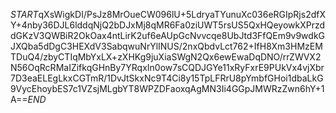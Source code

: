 $START$qXsWigkDI/PsJz8MrOueCW096lU+5LdryaTYunuXc036eRGIpRjs2dfXY+4nby36DJL6lddqNjQ2bDJxMj8qMR6Fa0ziUWT5rsUS5QxHQeyowkXPrzddGKzV3QWBiR2OkOax4ntLirK2uf6eAUpGcNvvcqe8UbJtd3FfQEm9v9wdkGJXQba5dDgC3HEXdV3SabqwuNrYlINUS/2nxQbdvLct762+IfH8Xm3HMzEMTDuQ4/zbyCTIqMbYxLX+zXHKg9juXiaSWgN2Qx6ewEwaDqDNO/rrZWVX2N56OqRcRMaIZifkqGHnBy7YRqxIn0ow7sCQDJGYe11xRyFxrE9PUkVx4vjXbr7D3eaELEgLkxCGTmR/1DvJtSkxNc9T4Ci8y15TpLFRrU8pYmbfGHoi1dbaLkG9VycEhoybES7c1VZsjMLgbYT8WPZDFaoxqAgMN3Ii4GGpJMWRzZwn6hY+1A==$END$